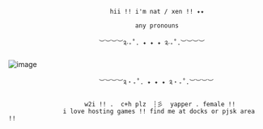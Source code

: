                                 hii !! i'm nat / xen !! ✦✦

                                       any pronouns 
                                 
                             ︶︶︶︶༉‧₊˚. ✦ ✦ ✦ ༉‧₊˚.︶︶︶︶

![image](https://github.com/user-attachments/assets/63f184f1-5a8d-43e6-b168-868ce99ca66b)
        
                             ︶︶︶︶༉‧₊˚. ✦ ✦ ✦ ༉‧₊˚.︶︶︶︶
                        
                         w2i !! .  c+h plz  ┆彡  yapper . female !!
                   i love hosting games !! find me at docks or pjsk area !!

